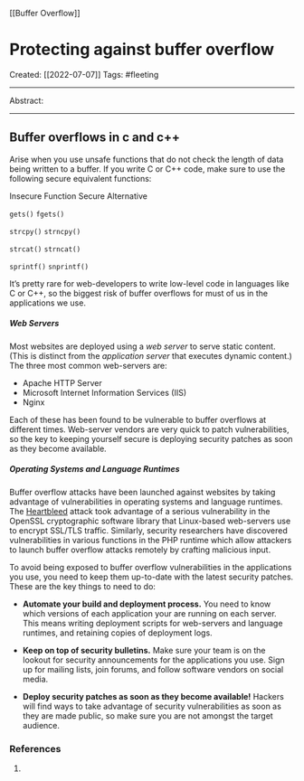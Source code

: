 [[Buffer Overflow]]

# Protecting against buffer overflow
Created:  [[2022-07-07]]
Tags: #fleeting 

---
Abstract:


---
## Buffer overflows in c and c++

Arise when you use unsafe functions that do not check the length of data being written to a buffer. 
If you write C or C++ code, make sure to use the following secure equivalent functions:

Insecure Function     Secure Alternative

`gets()`                          `fgets()`

`strcpy()`                      `strncpy()`

`strcat()`                      `strncat()`

`sprintf()`                    `snprintf()`




It’s pretty rare for web-developers to write low-level code in languages like C or C++, so the biggest risk of buffer overflows for must of us in the applications we use.

##### Web Servers

Most websites are deployed using a _web server_ to serve static content. (This is distinct from the _application server_ that executes dynamic content.) The three most common web-servers are:

-   Apache HTTP Server
-   Microsoft Internet Information Services (IIS)
-   Nginx

Each of these has been found to be vulnerable to buffer overflows at different times. Web-server vendors are very quick to patch vulnerabilities, so the key to keeping yourself secure is deploying security patches as soon as they become available.


##### Operating Systems and Language Runtimes

Buffer overflow attacks have been launched against websites by taking advantage of vulnerabilities in operating systems and language runtimes. The [Heartbleed](http://heartbleed.com/) attack took advantage of a serious vulnerability in the OpenSSL cryptographic software library that Linux-based web-servers use to encrypt SSL/TLS traffic. Similarly, security researchers have discovered vulnerabilities in various functions in the PHP runtime which allow attackers to launch buffer overflow attacks remotely by crafting malicious input.

To avoid being exposed to buffer overflow vulnerabilities in the applications you use, you need to keep them up-to-date with the latest security patches. These are the key things to need to do:



-   **Automate your build and deployment process.** You need to know which versions of each application your are running on each server. This means writing deployment scripts for web-servers and language runtimes, and retaining copies of deployment logs.
    
-   **Keep on top of security bulletins.** Make sure your team is on the lookout for security announcements for the applications you use. Sign up for mailing lists, join forums, and follow software vendors on social media.
    
-   **Deploy security patches as soon as they become available!** Hackers will find ways to take advantage of security vulnerabilities as soon as they are made public, so make sure you are not amongst the target audience.





### References
1. 